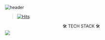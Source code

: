 ![header](https://capsule-render.vercel.app/api?type=waving&color=gradient&height=300&section=header&text=Juhwan%20Lee&desc=HI%20THERE👋&descAlign=74&descAlignY=66&animation=twinkling&fontSize=90)

> [![Hits](https://hits.seeyoufarm.com/api/count/incr/badge.svg?url=https%3A%2F%2Fgithub.com%2FJuhwanLeeKR&count_bg=%238D9C9F&title_bg=%232F2929&icon=mailchimp.svg&icon_color=%23FFFFFF&title=WELCOME&edge_flat=false)](https://hits.seeyoufarm.com)

<center>🛠 TECH STACK ️🛠️</center>
<img src="https://img.shields.io/badge/Python-3766AB?style=flat-square&logo=Python&logoColor=white"/></a>
